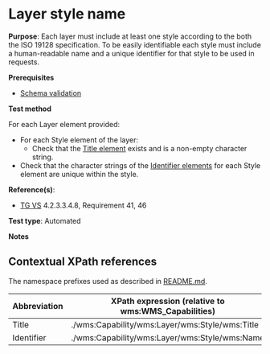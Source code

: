 # Layer style name

**Purpose**: Each layer must include at least one style according to the both the ISO 19128 specification. To be easily identifiable each style must include a human-readable name and a unique identifier for that style to be used in requests.

**Prerequisites**

* [Schema validation](./schema-validation)

**Test method**

For each Layer element provided:
* For each Style element of the layer:
  * Check that the [Title element](#Title) exists and is a non-empty character string.
* Check that the character strings of the [Identifier elements](#Identifier) for each Style element are unique within the style.

**Reference(s)**:
* [TG VS](./README#ref_TG_VS) 4.2.3.3.4.8, Requirement 41, 46

**Test type**: Automated

**Notes**

## Contextual XPath references

The namespace prefixes used as described in [README.md](./README#namespaces).

Abbreviation                                               |  XPath expression (relative to wms:WMS_Capabilities)
---------------------------------------------------------- | -------------------------------------------------------------------------
Title <a name="Title"></a> | ./wms:Capability/wms:Layer/wms:Style/wms:Title
Identifier <a name="Identifier"></a> | ./wms:Capability/wms:Layer/wms:Style/wms:Name
